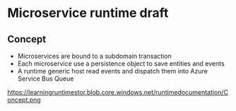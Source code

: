 # Microservice runtime draft


## Concept 
* Microservices are bound to a subdomain transaction
* Each microservice use a persistence object to save entities and events
* A runtime generic host read events and dispatch them into Azure Service Bus Queue

https://learningruntimestor.blob.core.windows.net/runtimedocumentation/Concept.png
